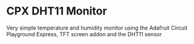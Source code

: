 # CPX DHT11 Monitor
 Very simple temperature and humidity monitor using the Adafruit Circuit Playground Express, TFT screen addon and the DHT11 sensor
